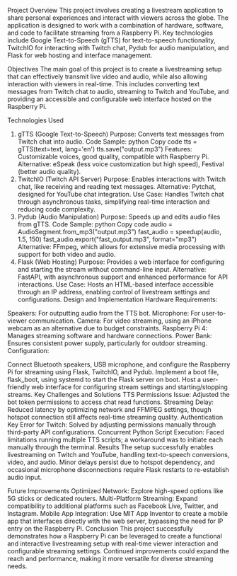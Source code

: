 Project Overview
This project involves creating a livestream application to share personal experiences and interact with viewers across the globe. The application is designed to work with a combination of hardware, software, and code to facilitate streaming from a Raspberry Pi. Key technologies include Google Text-to-Speech (gTTS) for text-to-speech functionality, TwitchIO for interacting with Twitch chat, Pydub for audio manipulation, and Flask for web hosting and interface management.

Objectives
The main goal of this project is to create a livestreaming setup that can effectively transmit live video and audio, while also allowing interaction with viewers in real-time. This includes converting text messages from Twitch chat to audio, streaming to Twitch and YouTube, and providing an accessible and configurable web interface hosted on the Raspberry Pi.

Technologies Used
1. gTTS (Google Text-to-Speech)
Purpose: Converts text messages from Twitch chat into audio.
Code Sample:
python
Copy code
tts = gTTS(text=text, lang='en')
tts.save("output.mp3")
Features: Customizable voices, good quality, compatible with Raspberry Pi.
Alternative: eSpeak (less voice customization but high speed), Festival (better audio quality).
2. TwitchIO (Twitch API Server)
Purpose: Enables interactions with Twitch chat, like receiving and reading text messages.
Alternative: Pytchat, designed for YouTube chat integration.
Use Case: Handles Twitch chat through asynchronous tasks, simplifying real-time interaction and reducing code complexity.
3. Pydub (Audio Manipulation)
Purpose: Speeds up and edits audio files from gTTS.
Code Sample:
python
Copy code
audio = AudioSegment.from_mp3("output.mp3")
fast_audio = speedup(audio, 1.5, 150)
fast_audio.export("fast_output.mp3", format="mp3")
Alternative: FFmpeg, which allows for extensive media processing with support for both video and audio.
4. Flask (Web Hosting)
Purpose: Provides a web interface for configuring and starting the stream without command-line input.
Alternative: FastAPI, with asynchronous support and enhanced performance for API interactions.
Use Case: Hosts an HTML-based interface accessible through an IP address, enabling control of livestream settings and configurations.
Design and Implementation
Hardware Requirements:

Speakers: For outputting audio from the TTS bot.
Microphone: For user-to-viewer communication.
Camera: For video streaming, using an iPhone webcam as an alternative due to budget constraints.
Raspberry Pi 4: Manages streaming software and hardware connections.
Power Bank: Ensures consistent power supply, particularly for outdoor streaming.
Configuration:

Connect Bluetooth speakers, USB microphone, and configure the Raspberry Pi for streaming using Flask, TwitchIO, and Pydub.
Implement a boot file, flask_boot, using systemd to start the Flask server on boot.
Host a user-friendly web interface for configuring stream settings and starting/stopping streams.
Key Challenges and Solutions
TTS Permissions Issue: Adjusted the bot token permissions to access chat read functions.
Streaming Delay: Reduced latency by optimizing network and FFMPEG settings, though hotspot connection still affects real-time streaming quality.
Authentication Key Error for Twitch: Solved by adjusting permissions manually through third-party API configurations.
Concurrent Python Script Execution: Faced limitations running multiple TTS scripts; a workaround was to initiate each manually through the terminal.
Results
The setup successfully enables livestreaming on Twitch and YouTube, handling text-to-speech conversions, video, and audio. Minor delays persist due to hotspot dependency, and occasional microphone disconnections require Flask restarts to re-establish audio input.

Future Improvements
Optimized Network: Explore high-speed options like 5G sticks or dedicated routers.
Multi-Platform Streaming: Expand compatibility to additional platforms such as Facebook Live, Twitter, and Instagram.
Mobile App Integration: Use MIT App Inventor to create a mobile app that interfaces directly with the web server, bypassing the need for IP entry on the Raspberry Pi.
Conclusion
This project successfully demonstrates how a Raspberry Pi can be leveraged to create a functional and interactive livestreaming setup with real-time viewer interaction and configurable streaming settings. Continued improvements could expand the reach and performance, making it more versatile for diverse streaming needs.
